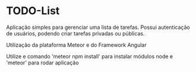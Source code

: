 # TODO-List
Aplicação simples para gerenciar uma lista de tarefas. 
Possui autenticação de usuários, podendo criar tarefas privadas ou públicas.

Utilização da plataforma Meteor e do Framework Angular

Utilize e comando 'meteor npm install' para instalar módulos node e 'meteor' para rodar aplicação
